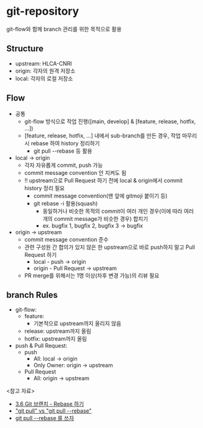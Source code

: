 # git-repository

git-flow와 함께 branch 관리를 위한 목적으로 활용

## Structure

- upstream: HLCA-CNRI
- origin: 각자의 원격 저장소
- local: 각자의 로컬 저장소

## Flow

- 공통
  - git-flow 방식으로 작업 진행([main, develop] & [feature, release, hotfix, ...])
  - [feature, release, hotfix, ...] 내에서 sub-branch를 만든 경우, 작업 마무리 시 rebase 하여 history 정리하기
    - git pull --rebase 등 활용
- local -> origin
  - 각자 자유롭게 commit, push 가능
  - commit message convention 안 지켜도 됨
  - !! upstream으로 Pull Request 하기 전에 local & origin에서 commit history 정리 필요
    - commit message convention(맨 앞에 gitmoji 붙이기 등)
    - git rebase -i 활용(squash)
      - 동일하거나 비슷한 목적의 commit이 여러 개인 경우(이에 따라 여러 개의 commit message가 비슷한 경우) 합치기
      - ex. bugfix 1, bugfix 2, bugfix 3 -> bugfix
- origin -> upstream
  - commit message convention 준수
  - 관련 구성원 간 합의가 있지 않은 한 upstream으로 바로 push하지 말고 Pull Request 하기
    - local - push -> origin
    - origin - Pull Request -> upstream
  - PR merge를 위해서는 1명 이상(차후 변경 가능)의 리뷰 필요

## branch Rules

- git-flow:
  - feature:
    - 기본적으로 upstream까지 올리지 않음
  - release: upstream까지 올림
  - hotfix: upstream까지 올림
- push & Pull Request:
  - push
    - All: local -> origin
    - Only Owner: origin -> upstream
  - Pull Request
    - All: origin -> upstream

<참고 자료>

- [3.6 Git 브랜치 - Rebase 하기](https://git-scm.com/book/ko/v2/Git-%EB%B8%8C%EB%9E%9C%EC%B9%98-Rebase-%ED%95%98%EA%B8%B0)
- ["git pull" vs "git pull --rebase"](https://jasonspace.tistory.com/11)
- [git pull --rebase 를 쓰자](https://jusths.tistory.com/60)
